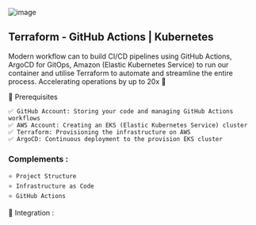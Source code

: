 ![image](https://github.com/user-attachments/assets/d19570ae-1f4d-4f7c-a327-4369faabcaef)

## Terraform  - GitHub Actions | Kubernetes
Modern workflow can to build CI/CD pipelines using GitHub Actions, ArgoCD for GitOps, Amazon (Elastic Kubernetes Service) to run our container and utilise Terraform to automate and streamline the entire process.
Accelerating operations by up to 20x 🚀


🎯 Prerequisites
```
✅ GitHub Account: Storing your code and managing GitHub Actions workflows
✅ AWS Account: Creating an EKS (Elastic Kubernetes Service) cluster 
✅ Terraform: Provisioning the infrastructure on AWS 
✅ ArgoCD: Continuous deployment to the provision EKS cluster
```

### Complements :
```
⭐️ Project Structure
⭐️ Infrastructure as Code
⭐️ GitHub Actions
```


🔨 Integration :
```
```
